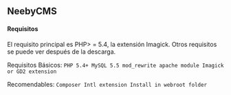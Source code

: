 ## NeebyCMS


#### Requisitos
El requisito principal es PHP> = 5.4, la extensión Imagick. Otros requisitos se puede ver después de la descarga.

Requisitos Básicos:
    ```
    PHP 5.4+
    MySQL 5.5
    mod_rewrite apache module
    Imagick or GD2 extension
    ```

Recomendables:
    ```
    Composer
    Intl extension
    Install in webroot folder
    ```




